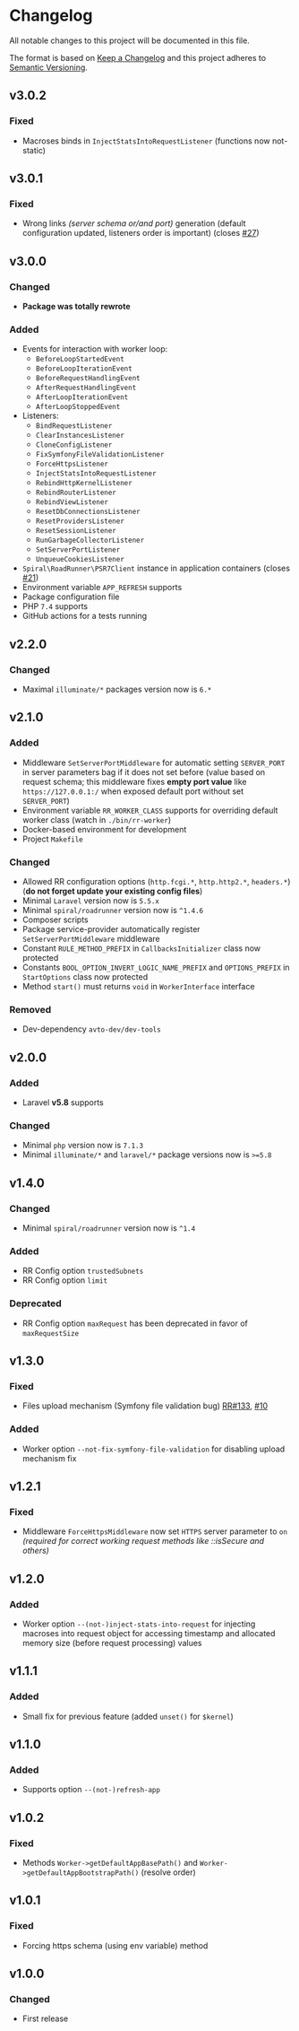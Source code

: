# Changelog

All notable changes to this project will be documented in this file.

The format is based on [Keep a Changelog][keepachangelog] and this project adheres to [Semantic Versioning][semver].

## v3.0.2

### Fixed

- Macroses binds in `InjectStatsIntoRequestListener` (functions now not-static)

## v3.0.1

### Fixed

- Wrong links _(server schema or/and port)_ generation (default configuration updated, listeners order is important) (closes [#27])

[#27]:https://github.com/avto-dev/roadrunner-laravel/issues/27

## v3.0.0

### Changed

- **Package was totally rewrote**

### Added

- Events for interaction with worker loop:
  * `BeforeLoopStartedEvent`
  * `BeforeLoopIterationEvent`
  * `BeforeRequestHandlingEvent`
  * `AfterRequestHandlingEvent`
  * `AfterLoopIterationEvent`
  * `AfterLoopStoppedEvent`
- Listeners:
  * `BindRequestListener`
  * `ClearInstancesListener`
  * `CloneConfigListener`
  * `FixSymfonyFileValidationListener`
  * `ForceHttpsListener`
  * `InjectStatsIntoRequestListener`
  * `RebindHttpKernelListener`
  * `RebindRouterListener`
  * `RebindViewListener`
  * `ResetDbConnectionsListener`
  * `ResetProvidersListener`
  * `ResetSessionListener`
  * `RunGarbageCollectorListener`
  * `SetServerPortListener`
  * `UnqueueCookiesListener`
- `Spiral\RoadRunner\PSR7Client` instance in application containers (closes [#21])
- Environment variable `APP_REFRESH` supports
- Package configuration file
- PHP `7.4` supports
- GitHub actions for a tests running

[#21]:https://github.com/avto-dev/roadrunner-laravel/issues/21

## v2.2.0

### Changed

- Maximal `illuminate/*` packages version now is `6.*`

## v2.1.0

### Added

- Middleware `SetServerPortMiddleware` for automatic setting `SERVER_PORT` in server parameters bag if it does not set before (value based on request schema; this middleware fixes **empty port value** like `https://127.0.0.1:/` when exposed default port without set `SERVER_PORT`)
- Environment variable `RR_WORKER_CLASS` supports for overriding default worker class (watch in `./bin/rr-worker`)
- Docker-based environment for development
- Project `Makefile`

### Changed

- Allowed RR configuration options (`http.fcgi.*`, `http.http2.*`, `headers.*`) (**do not forget update your existing config files**)
- Minimal `Laravel` version now is `5.5.x`
- Minimal `spiral/roadrunner` version now is `^1.4.6`
- Composer scripts
- Package service-provider automatically register `SetServerPortMiddleware` middleware
- Constant `RULE_METHOD_PREFIX` in `CallbacksInitializer` class now protected
- Constants `BOOL_OPTION_INVERT_LOGIC_NAME_PREFIX` and `OPTIONS_PREFIX` in `StartOptions` class now protected
- Method `start()` must returns `void` in `WorkerInterface` interface

### Removed

- Dev-dependency `avto-dev/dev-tools`

## v2.0.0

### Added

- Laravel **v5.8** supports

### Changed

- Minimal `php` version now is `7.1.3`
- Minimal `illuminate/*` and `laravel/*` package versions now is `>=5.8`

## v1.4.0

### Changed

- Minimal `spiral/roadrunner` version now is `^1.4`

### Added

- RR Config option `trustedSubnets`
- RR Config option `limit`

### Deprecated

- RR Config option `maxRequest` has been deprecated in favor of `maxRequestSize`

## v1.3.0

### Fixed

- Files upload mechanism (Symfony file validation bug) [RR#133], [#10]

### Added

- Worker option `--not-fix-symfony-file-validation` for disabling upload mechanism fix

[RR#133]:https://github.com/spiral/roadrunner/issues/133
[#10]:https://github.com/avto-dev/roadrunner-laravel/issues/10

## v1.2.1

### Fixed

- Middleware `ForceHttpsMiddleware` now set `HTTPS` server parameter to `on` _(required for correct working request methods like ::isSecure and others)_

## v1.2.0

### Added

- Worker option `--(not-)inject-stats-into-request` for injecting macroses into request object for accessing timestamp and allocated memory size (before request processing) values

## v1.1.1

### Added

- Small fix for previous feature (added `unset()` for `$kernel`)

## v1.1.0

### Added

- Supports option `--(not-)refresh-app`

## v1.0.2

### Fixed

- Methods `Worker->getDefaultAppBasePath()` and `Worker->getDefaultAppBootstrapPath()` (resolve order)

## v1.0.1

### Fixed

- Forcing https schema (using env variable) method

## v1.0.0

### Changed

- First release

[keepachangelog]:https://keepachangelog.com/en/1.0.0/
[semver]:https://semver.org/spec/v2.0.0.html
